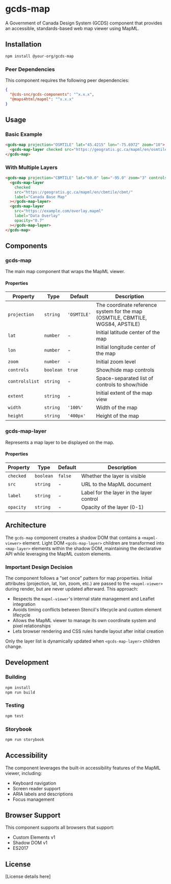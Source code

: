 # gcds-map

A Government of Canada Design System (GCDS) component that provides an accessible, standards-based web map viewer using MapML.

## Installation

```bash
npm install @your-org/gcds-map
```

### Peer Dependencies

This component requires the following peer dependencies:

```json
{
  "@cds-snc/gcds-components": "^x.x.x",
  "@maps4html/mapml": "^x.x.x"
}
```

## Usage

### Basic Example

```html
<gcds-map projection="OSMTILE" lat="45.4215" lon="-75.6972" zoom="10">
  <gcds-map-layer checked src="https://geogratis.gc.ca/mapml/en/osmtile/osm/"></gcds-map-layer>
</gcds-map>
```

### With Multiple Layers

```html
<gcds-map projection="CBMTILE" lat="60.0" lon="-95.0" zoom="3" controls="true">
  <gcds-map-layer 
    checked 
    src="https://geogratis.gc.ca/mapml/en/cbmtile/cbmt/"
    label="Canada Base Map"
  ></gcds-map-layer>
  <gcds-map-layer 
    src="https://example.com/overlay.mapml"
    label="Data Overlay"
    opacity="0.7"
  ></gcds-map-layer>
</gcds-map>
```

## Components

### gcds-map

The main map component that wraps the MapML viewer.

#### Properties

| Property | Type | Default | Description |
|----------|------|---------|-------------|
| `projection` | `string` | `'OSMTILE'` | The coordinate reference system for the map (OSMTILE, CBMTILE, WGS84, APSTILE) |
| `lat` | `number` | - | Initial latitude center of the map |
| `lon` | `number` | - | Initial longitude center of the map |
| `zoom` | `number` | - | Initial zoom level |
| `controls` | `boolean` | `true` | Show/hide map controls |
| `controlslist` | `string` | - | Space-separated list of controls to show/hide |
| `extent` | `string` | - | Initial extent of the map view |
| `width` | `string` | `'100%'` | Width of the map |
| `height` | `string` | `'400px'` | Height of the map |

### gcds-map-layer

Represents a map layer to be displayed on the map.

#### Properties

| Property | Type | Default | Description |
|----------|------|---------|-------------|
| `checked` | `boolean` | `false` | Whether the layer is visible |
| `src` | `string` | - | URL to the MapML document |
| `label` | `string` | - | Label for the layer in the layer control |
| `opacity` | `string` | - | Opacity of the layer (0-1) |

## Architecture

The `gcds-map` component creates a shadow DOM that contains a `<mapml-viewer>` element. Light DOM `<gcds-map-layer>` children are transformed into `<map-layer>` elements within the shadow DOM, maintaining the declarative API while leveraging the MapML custom elements.

### Important Design Decision

The component follows a "set once" pattern for map properties. Initial attributes (projection, lat, lon, zoom, etc.) are passed to the `<mapml-viewer>` during render, but are never updated afterward. This approach:

- Respects the `mapml-viewer`'s internal state management and Leaflet integration
- Avoids timing conflicts between Stencil's lifecycle and custom element lifecycle
- Allows the MapML viewer to manage its own coordinate system and pixel relationships
- Lets browser rendering and CSS rules handle layout after initial creation

Only the layer list is dynamically updated when `<gcds-map-layer>` children change.

## Development

### Building

```bash
npm install
npm run build
```

### Testing

```bash
npm test
```

### Storybook

```bash
npm run storybook
```

## Accessibility

The component leverages the built-in accessibility features of the MapML viewer, including:
- Keyboard navigation
- Screen reader support
- ARIA labels and descriptions
- Focus management

## Browser Support

This component supports all browsers that support:
- Custom Elements v1
- Shadow DOM v1
- ES2017

## License

[License details here]
